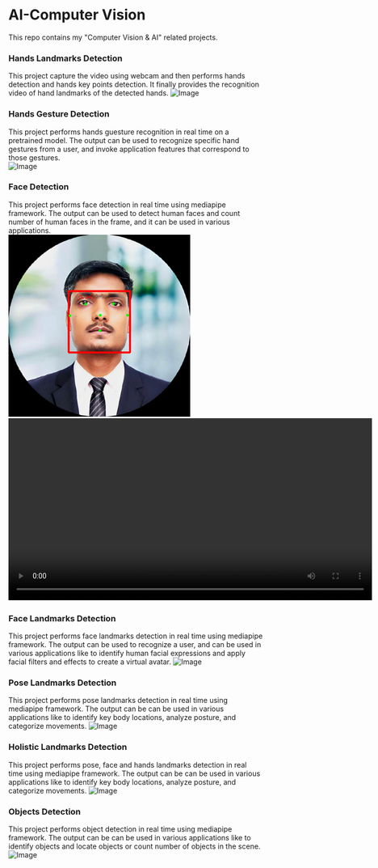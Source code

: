 # AI-Computer Vision
This repo contains my "Computer Vision &amp; AI" related projects.

### Hands Landmarks Detection
This project capture the video using webcam and then performs hands detection and hands key points detection. It finally provides the recognition video of hand landmarks of the detected hands.
<img src="" alt="Image" width=""/>

### Hands Gesture Detection
This project performs hands guesture recognition in real time on a pretrained model. The output can be used to recognize specific hand gestures from a user, and invoke application features that correspond to those gestures.
</br>
<img src="" alt="Image" width="360"/>

### Face Detection
This project performs face detection in real time using mediapipe framework. The output can be used to detect human faces and count number of human faces in the frame, and it can be used in various applications.
</br>
<img src="Face_Recognition/Face_Detection/SahilKumarPic_Outout.png" alt="Image" width="360" height="360"/>
<video width="" height="360" src="https://github.com/SahilKumar777/AI-Computer-Vision/blob/main/Face_Recognition/Face_Detection/OutputVideo1%20(1).webm" controls outoplay></video>

### Face Landmarks Detection
This project performs face landmarks detection in real time using mediapipe framework. The output can be used to recognize a user, and can be used in various applications like to identify human facial expressions and apply facial filters and effects to create a virtual avatar.
<img src="" alt="Image" width=""/>

### Pose Landmarks Detection
This project performs pose landmarks detection in real time using mediapipe framework. The output can be can be used in various applications like to identify key body locations, analyze posture, and categorize movements.
<img src="" alt="Image" width=""/>

### Holistic Landmarks Detection
This project performs pose, face and hands landmarks detection in real time using mediapipe framework. The output can be can be used in various applications like to identify key body locations, analyze posture, and categorize movements.
<img src="" alt="Image" width=""/>

### Objects Detection
This project performs object detection in real time using mediapipe framework. The output can be can be used in various applications like to identify objects and locate objects or count number of objects in the scene.
<img src="" alt="Image" width=""/>

